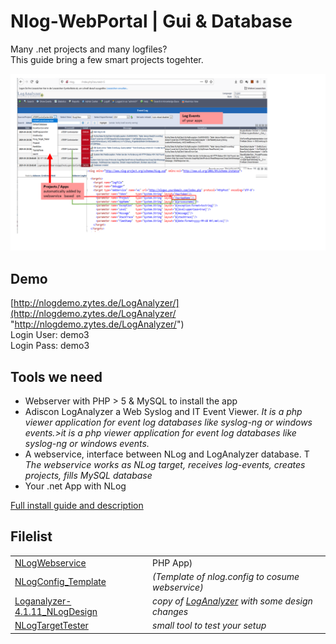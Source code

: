# Nlog-WebPortal  | Gui & Database
Many .net projects and many logfiles?  
This guide bring a few smart projects togehter.

![](https://github.com/Alfa-Soft/Nlog-WebPortal/blob/main/NLLogWSInfo.png)


## Demo
[http://nlogdemo.zytes.de/LogAnalyzer/](http://nlogdemo.zytes.de/LogAnalyzer/ "http://nlogdemo.zytes.de/LogAnalyzer/")  
Login User: demo3  
Login Pass: demo3


## Tools we need
-  Webserver with PHP > 5 & MySQL to install the app
-  Adiscon LogAnalyzer a Web Syslog and IT Event Viewer.
*It is a php viewer application for event log databases like syslog-ng or windows events.>it is a php viewer application for event log databases like syslog-ng or windows events.*
- A webservice, interface between NLog and LogAnalyzer database. T
*The webservice works as NLog target, receives log-events, creates projects, fills MySQL database*
- Your .net App with NLog

[Full install guide and description](http://nlogdemo.zytes.de/ "Full install guide")


## Filelist
| | |
| - | - |
|  [NLogWebservice](https://github.com/Alfa-Soft/Nlog-WebPortal-Database/releases/download/v1.0/NLogWebserviceV01.zip) |  PHP App) |
|  [NLogConfig_Template](https://github.com/Alfa-Soft/Nlog-WebPortal-Database/blob/main/NLogWebservice/config.php) | *(Template of nlog.config to cosume webservice)* |
| [Loganalyzer-4.1.11_NLogDesign]([https://github.com/Alfa-Soft/Nlog-WebPortal-Database/tree/main/Loganalyzer-4.1.11_NLogDesign)|  *copy of [LogAnalyzer](https://github.com/rsyslog/loganalyzer "LogAnalyzer") with some design changes* |
| [NLogTargetTester](https://github.com/Alfa-Soft/Nlog-WebPortal-Database/releases/download/v1.0/NLogTargetTesterV01.zip)   |  *small tool to test your setup* |



